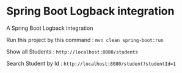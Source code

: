 # Spring Boot Logback integration

A Spring Boot Logback integration

Run this project by this command : `mvn clean spring-boot:run`

Show all Students : `http://localhost:8080/students`

Search Student by Id : `http://localhost:8080/student?studentId=1`